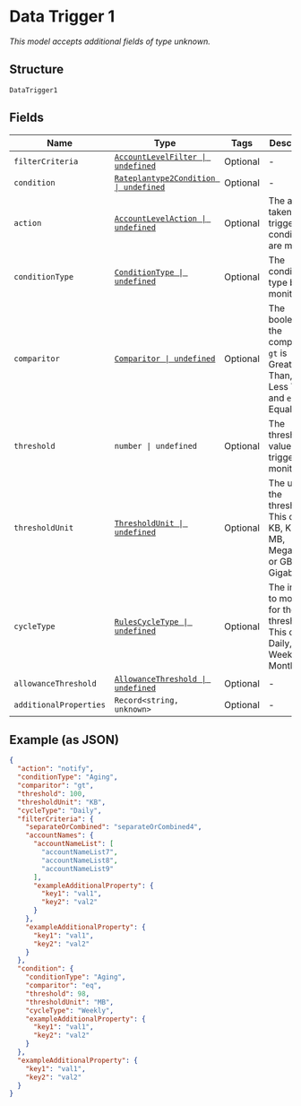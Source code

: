 
# Data Trigger 1

*This model accepts additional fields of type unknown.*

## Structure

`DataTrigger1`

## Fields

| Name | Type | Tags | Description |
|  --- | --- | --- | --- |
| `filterCriteria` | [`AccountLevelFilter \| undefined`](../../doc/models/account-level-filter.md) | Optional | - |
| `condition` | [`Rateplantype2Condition \| undefined`](../../doc/models/rateplantype-2-condition.md) | Optional | - |
| `action` | [`AccountLevelAction \| undefined`](../../doc/models/account-level-action.md) | Optional | The action taken when trigger conditions are met |
| `conditionType` | [`ConditionType \| undefined`](../../doc/models/condition-type.md) | Optional | The condition type being monitored |
| `comparitor` | [`Comparitor \| undefined`](../../doc/models/comparitor.md) | Optional | The boolean of the comparison. `gt` is Greater Than, `lt` is Less Than and `eq` is Equal To |
| `threshold` | `number \| undefined` | Optional | The threshold value the trigger monitors for |
| `thresholdUnit` | [`ThresholdUnit \| undefined`](../../doc/models/threshold-unit.md) | Optional | The units of the threshold. This can be KB, Kilobits, MB, Megabits, or GB, Gigabits |
| `cycleType` | [`RulesCycleType \| undefined`](../../doc/models/rules-cycle-type.md) | Optional | The interval to monitor for the threshold. This can be Daily, Weekly or Monthly |
| `allowanceThreshold` | [`AllowanceThreshold \| undefined`](../../doc/models/allowance-threshold.md) | Optional | - |
| `additionalProperties` | `Record<string, unknown>` | Optional | - |

## Example (as JSON)

```json
{
  "action": "notify",
  "conditionType": "Aging",
  "comparitor": "gt",
  "threshold": 100,
  "thresholdUnit": "KB",
  "cycleType": "Daily",
  "filterCriteria": {
    "separateOrCombined": "separateOrCombined4",
    "accountNames": {
      "accountNameList": [
        "accountNameList7",
        "accountNameList8",
        "accountNameList9"
      ],
      "exampleAdditionalProperty": {
        "key1": "val1",
        "key2": "val2"
      }
    },
    "exampleAdditionalProperty": {
      "key1": "val1",
      "key2": "val2"
    }
  },
  "condition": {
    "conditionType": "Aging",
    "comparitor": "eq",
    "threshold": 98,
    "thresholdUnit": "MB",
    "cycleType": "Weekly",
    "exampleAdditionalProperty": {
      "key1": "val1",
      "key2": "val2"
    }
  },
  "exampleAdditionalProperty": {
    "key1": "val1",
    "key2": "val2"
  }
}
```

